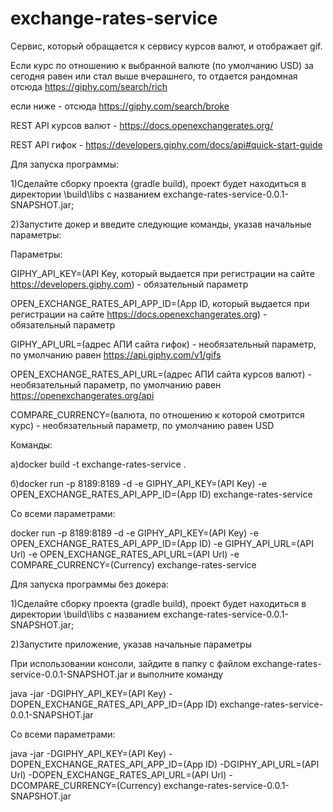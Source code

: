 # exchange-rates-service
Сервис, который обращается к сервису курсов валют, и отображает gif.

Если курс по отношению к выбранной валюте (по умолчанию USD) за сегодня равен или стал выше вчерашнего, то отдается рандомная отсюда https://giphy.com/search/rich

если ниже - отсюда https://giphy.com/search/broke

REST API курсов валют - https://docs.openexchangerates.org/

REST API гифок - https://developers.giphy.com/docs/api#quick-start-guide


Для запуска программы:

1)Сделайте сборку проекта (gradle build), проект будет находиться в директории \build\libs с названием exchange-rates-service-0.0.1-SNAPSHOT.jar;

2)Запустите докер и введите следующие команды, указав начальные параметры:

Параметры:

GIPHY_API_KEY=(API Key, который выдается при регистрации на сайте https://developers.giphy.com) - обязательный параметр

OPEN_EXCHANGE_RATES_API_APP_ID=(App ID, который выдается при регистрации на сайте https://docs.openexchangerates.org) - обязательный параметр

GIPHY_API_URL=(адрес АПИ сайта гифок) - необязательный параметр, по умолчанию равен https://api.giphy.com/v1/gifs

OPEN_EXCHANGE_RATES_API_URL=(адрес АПИ сайта курсов валют) - необязательный параметр, по умолчанию равен https://openexchangerates.org/api

COMPARE_CURRENCY=(валюта, по отношению к которой смотрится курс) - необязательный параметр, по умолчанию равен USD

Команды:

а)docker build -t exchange-rates-service .

б)docker run -p 8189:8189 -d -e GIPHY_API_KEY=(API Key) -e OPEN_EXCHANGE_RATES_API_APP_ID=(App ID) exchange-rates-service

Со всеми параметрами:

docker run -p 8189:8189 -d -e GIPHY_API_KEY=(API Key) -e OPEN_EXCHANGE_RATES_API_APP_ID=(App ID) -e GIPHY_API_URL=(API Url) -e OPEN_EXCHANGE_RATES_API_URL=(API Url) -e COMPARE_CURRENCY=(Currency) exchange-rates-service


Для запуска программы без докера:

1)Сделайте сборку проекта (gradle build), проект будет находиться в директории \build\libs с названием exchange-rates-service-0.0.1-SNAPSHOT.jar;

2)Запустите приложение, указав начальные параметры

При использовании консоли, зайдите в папку с файлом exchange-rates-service-0.0.1-SNAPSHOT.jar и выполните команду

java -jar -DGIPHY_API_KEY=(API Key) -DOPEN_EXCHANGE_RATES_API_APP_ID=(App ID) exchange-rates-service-0.0.1-SNAPSHOT.jar

Со всеми параметрами:

java -jar -DGIPHY_API_KEY=(API Key) -DOPEN_EXCHANGE_RATES_API_APP_ID=(App ID) -DGIPHY_API_URL=(API Url) -DOPEN_EXCHANGE_RATES_API_URL=(API Url) -DCOMPARE_CURRENCY=(Currency) exchange-rates-service-0.0.1-SNAPSHOT.jar
